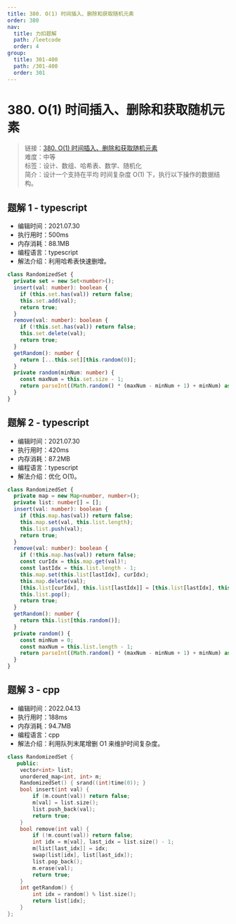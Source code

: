 ```yaml
---
title: 380. O(1) 时间插入、删除和获取随机元素
order: 380
nav:
  title: 力扣题解
  path: /leetcode
  order: 4
group:
  title: 301-400
  path: /301-400
  order: 301
---
```


# 380. O(1) 时间插入、删除和获取随机元素

> 链接：[380. O(1) 时间插入、删除和获取随机元素](https://leetcode-cn.com/problems/insert-delete-getrandom-o1/)  
> 难度：中等  
> 标签：设计、数组、哈希表、数学、随机化  
> 简介：设计一个支持在平均 时间复杂度 O(1) 下，执行以下操作的数据结构。

## 题解 1 - typescript

- 编辑时间：2021.07.30
- 执行用时：500ms
- 内存消耗：88.1MB
- 编程语言：typescript
- 解法介绍：利用哈希表快速删增。

```typescript
class RandomizedSet {
  private set = new Set<number>();
  insert(val: number): boolean {
    if (this.set.has(val)) return false;
    this.set.add(val);
    return true;
  }
  remove(val: number): boolean {
    if (!this.set.has(val)) return false;
    this.set.delete(val);
    return true;
  }
  getRandom(): number {
    return [...this.set][this.random(0)];
  }
  private random(minNum: number) {
    const maxNum = this.set.size - 1;
    return parseInt((Math.random() * (maxNum - minNum + 1) + minNum) as any, 10);
  }
}
```

## 题解 2 - typescript

- 编辑时间：2021.07.30
- 执行用时：420ms
- 内存消耗：87.2MB
- 编程语言：typescript
- 解法介绍：优化 O(1)。

```typescript
class RandomizedSet {
  private map = new Map<number, number>();
  private list: number[] = [];
  insert(val: number): boolean {
    if (this.map.has(val)) return false;
    this.map.set(val, this.list.length);
    this.list.push(val);
    return true;
  }
  remove(val: number): boolean {
    if (!this.map.has(val)) return false;
    const curIdx = this.map.get(val)!;
    const lastIdx = this.list.length - 1;
    this.map.set(this.list[lastIdx], curIdx);
    this.map.delete(val);
    [this.list[curIdx], this.list[lastIdx]] = [this.list[lastIdx], this.list[curIdx]];
    this.list.pop();
    return true;
  }
  getRandom(): number {
    return this.list[this.random()];
  }
  private random() {
    const minNum = 0;
    const maxNum = this.list.length - 1;
    return parseInt((Math.random() * (maxNum - minNum + 1) + minNum) as any, 10);
  }
}
```

## 题解 3 - cpp

- 编辑时间：2022.04.13
- 执行用时：188ms
- 内存消耗：94.7MB
- 编程语言：cpp
- 解法介绍：利用队列末尾增删 O1 来维护时间复杂度。

```cpp
class RandomizedSet {
   public:
    vector<int> list;
    unordered_map<int, int> m;
    RandomizedSet() { srand((int)time(0)); }
    bool insert(int val) {
        if (m.count(val)) return false;
        m[val] = list.size();
        list.push_back(val);
        return true;
    }
    bool remove(int val) {
        if (!m.count(val)) return false;
        int idx = m[val], last_idx = list.size() - 1;
        m[list[last_idx]] = idx;
        swap(list[idx], list[last_idx]);
        list.pop_back();
        m.erase(val);
        return true;
    }
    int getRandom() {
        int idx = random() % list.size();
        return list[idx];
    }
};
```
